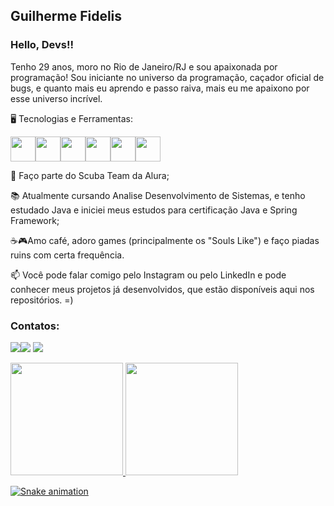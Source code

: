 ## Guilherme Fidelis


### Hello, Devs!!
Tenho 29 anos, moro no Rio de Janeiro/RJ e sou apaixonada por programação! Sou iniciante no universo da programação, caçador oficial de bugs, e quanto mais eu aprendo e passo raiva, mais eu me apaixono por esse universo incrível.



🖥️ Tecnologias e Ferramentas:


<img src="https://cdn.jsdelivr.net/gh/devicons/devicon/icons/docker/docker-original-wordmark.svg" width="40" height="40" /><img src="https://cdn.jsdelivr.net/gh/devicons/devicon/icons/git/git-original.svg" width="40" height="40" /><img src="https://cdn.jsdelivr.net/gh/devicons/devicon/icons/github/github-original.svg" width="40" height="40" /><img src="https://cdn.jsdelivr.net/gh/devicons/devicon/icons/heroku/heroku-original.svg" width="40" height="40" /><img src="https://cdn.jsdelivr.net/gh/devicons/devicon/icons/spring/spring-original.svg" width="40" height="40" /><img src="https://cdn.jsdelivr.net/gh/devicons/devicon/icons/java/java-original.svg" width="40" height="40" />



🤿 Faço parte do Scuba Team da Alura;

📚 Atualmente cursando Analise Desenvolvimento de Sistemas, e tenho estudado Java e iniciei meus estudos para certificação Java e Spring Framework;


☕🎮Amo café, adoro games (principalmente os "Souls  Like") e faço piadas ruins com certa frequência.


📫 Você pode falar comigo pelo Instagram ou pelo LinkedIn e pode conhecer meus projetos já desenvolvidos, que estão disponíveis aqui nos repositórios. =)

### Contatos:

<div>
  
  <a href="https://instagram.com/fidelisguilherme/" target="_blank"><img src="https://img.shields.io/badge/-Instagram-%23E4405F?style=for-the-badge&logo=instagram&logoColor=white" target="_blank"></a><a href="https://www.linkedin.com/in/guilherme-da-silva-fidelis-7878a01b4/" target="_blank"><img src="https://img.shields.io/badge/-LinkedIn-%230077B5?style=for-the-badge&logo=linkedin&logoColor=white" target="_blank"></a>   <a href = "mailto:contato@g.fidelis@gmail.com"><img src="https://img.shields.io/badge/Gmail-D14836?style=for-the-badge&logo=gmail&logoColor=white" target="_blank"></a>
  
</div>

<div>
<a href="https://github.com/gsfidelis">
<img height="180em" src="https://github-readme-stats.vercel.app/api/top-langs/?username=gsfidelis&layout=compact&langs_count=7&theme=dracula"/>
<img height="180em" src="https://github-readme-stats.vercel.app/api?username=gsfidelis&show_icons=true&theme=dracula&include_all_commits=true&count_private=true"/>
  
</div>
  
![Snake animation](https://github.com/gsfidelis/gsfidelis/blob/output/github-contribution-grid-snake.svg)




